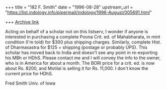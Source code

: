 +++
title = "182 F. Smith"
date = "1996-08-28"
upstream_url = "https://list.indology.info/pipermail/indology/1996-August/005691.html"

+++
[Archive link](https://list.indology.info/pipermail/indology/1996-August/005691.html)

Acting on behalf of a scholar not on this listserv, I wonder if anyone is 
interested in purchasing a complete Poona Crit. ed. of Mahabharata, in 
mint condition (I'm told) for $300 plus shipping charges. Similarly, 
complete Hist. of Dharmasastra for $125 + shipping (postage or probably 
UPS). This scholar has moved back to India and doesn't see any point in 
re-exporting his MBh or HDhS. Please contact me and I will convey the 
info to the owner, who is in America for about a month. The BORI price 
for a crit. ed. is now about Rs. 8200, and Motilal is selling it for Rs. 
11,000. I don't know the current price for HDhS.

Fred Smith
Univ. of Iowa




